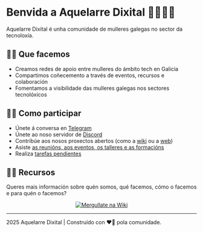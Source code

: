 # Benvida a Aquelarre Dixital 👩‍💻🧙‍♀️

Aquelarre Dixital é unha comunidade de mulleres galegas no sector da tecnoloxía.

## ✊🏽 Que facemos
- Creamos redes de apoio entre mulleres do ámbito tech en Galicia
- Compartimos coñecemento a través de eventos, recursos e colaboración
- Fomentamos a visibilidade das mulleres galegas nos sectores tecnolóxicos


## 🤲🏽 Como participar
- Únete á conversa en [Telegram](https://t.me/+3z1Mprgy0qo2ZTNk)
- Únete ao noso servidor de [Discord](https://discord.gg/tzXRcgVvNp)
- Contribúe aos nosos proxectos abertos (como a [wiki](https://github.com/Aquelarre-Dixital/aquelarre-dixital-wiki/wiki) ou a [web](https://github.com/Aquelarre-Dixital/website))
- Asiste [as reunións, aos eventos, os talleres e as formacións](https://github.com/Aquelarre-Dixital/aquelarre-dixital-wiki/wiki/Eventos)
- Realiza [tarefas pendientes ](https://github.com/orgs/Aquelarre-Dixital/projects)

## ✍🏽 Recursos

Queres mais información sobre quén somos, qué facemos, cómo o facemos e para quén o facemos? 

<p align="center">
  <a href="https://github.com/Aquelarre-Dixital/aquelarre-dixital-wiki/wiki">
    <img src="https://img.shields.io/badge/📖_Mergullate_na_Wiki-blueviolet?style=for-the-badge&logo=github" alt="Mergullate na Wiki"/>
  </a>
</p>

---

2025 Aquelarre Dixital | Construído con ❤️‍🔥 pola comunidade.
